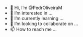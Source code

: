 - 👋 Hi, I’m @PedrOliveiraM
- 👀 I’m interested in ...
- 🌱 I’m currently learning ...
- 💞️ I’m looking to collaborate on ...
- 📫 How to reach me ...

<!---
PedrOliveiraM/PedrOliveiraM is a ✨ special ✨ repository because its `README.md` (this file) appears on your GitHub profile.
You can click the Preview link to take a look at your changes.
--->

